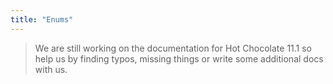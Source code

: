 ```yaml
---
title: "Enums"
---
```


> We are still working on the documentation for Hot Chocolate 11.1 so help us by finding typos, missing things or write some additional docs with us.
